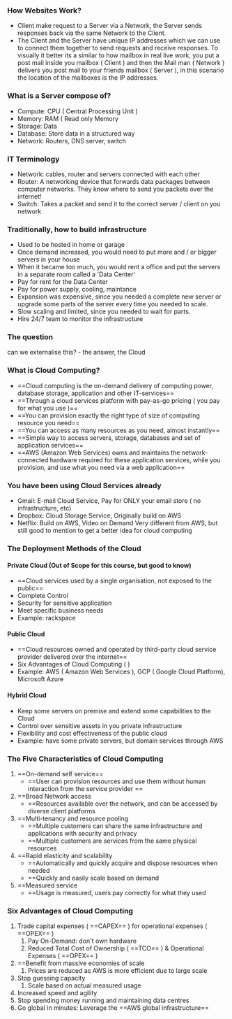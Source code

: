 

### How Websites Work?
- Client make request to a Server via a Network, the Server sends responses back via the same Network to the Client.
- The Client and the Server have unique IP addresses which we can use to connect them together to send requests and receive responses. To visually it better its a similar to how mailbox in real live work, you put a post mail inside you mailbox ( Client ) and then the Mail man ( Network ) delivers you post mail to your friends mailbox ( Server ), in this scenario the location of the mailboxes is the IP addresses.

### What is a Server compose of?
- Compute: CPU ( Central Processing Unit ) 
- Memory: RAM ( Read only Memory
- Storage: Data
- Database: Store data in a structured way
- Network: Routers, DNS server, switch

### IT Terminology 
- Network: cables, router and servers connected with each other
- Router: A networking device that forwards data packages between computer networks. They know where to send you packets over the internet!
- Switch: Takes a packet and send it to the correct server / client on you network

### Traditionally, how to build infrastructure 
- Used to be hosted in home or garage
- Once demand increased, you would need to put more and / or bigger servers in your house
- When it became too much, you would rent a office and put the servers in a separate room called a 'Data Center'
- Pay for rent for the Data Center
- Pay for power supply, cooling, maintance
- Expansion was expensive, since you needed a complete new server or upgrade some parts of the server every time you needed to scale.
- Slow scaling and limited, since you needed to wait for parts.
- Hire 24/7 team to monitor the infrastructure

### The question
can we externalise this? - the answer, the Cloud


### What is Cloud Computing?
- ==Cloud computing is the on-demand delivery of computing power, database storage, application and other IT-services==
- ==Through a cloud services platform with pay-as-go pricing ( you pay for what you use )==
- ==You can provision exactly the right type of size of computing resource you need==
- ==You can access as many resources as you need, almost instantly==
- ==Simple way to access servers, storage, databases and set of application services==
- ==AWS (Amazon Web Services) owns and maintains the network-connected hardware required for these application services, while you provision, and use what you need via a web application==

### You have been using Cloud Services already
- Gmail: E-mail Cloud Service, Pay for ONLY your email store ( no infrastructure, etc)
- Dropbox: Cloud Storage Service, Originally build on AWS
- Netflix: Build on AWS, Video on Demand
Very different from AWS, but still good to mention to get a better idea for cloud computing

### The Deployment Methods of the Cloud
#### Private Cloud (Out of Scope for this course, but good to know)
- ==Cloud services used by a single organisation, not exposed to the public==
- Complete Control
- Security for sensitive application
- Meet specific business needs
- Example: rackspace
#### Public Cloud
- ==Cloud resources owned and operated by third-party cloud service provider delivered over the internet==
- Six Advantages of Cloud Computing ( )
- Example: AWS ( Amazon Web Services ), GCP ( Google Cloud Platform), Microsoft Azure
#### Hybrid Cloud
- Keep some servers on premise and extend some capabilities to the Cloud
- Control over sensitive assets in you private infrastructure
- Flexibility and cost effectiveness of the public cloud
- Example: have some private servers, but domain services through AWS


### The Five Characteristics of Cloud Computing
1.  ==On-demand self service==
	- ==User can provision resources  and use them without human interaction from the service provider ==
2. ==Broad Network access
	- ==Resources available over the network, and can be accessed by diverse client platforms
3. ==Multi-tenancy and resource pooling
	- ==Multiple customers can share the same infrastructure and applications with security and privacy
	- ==Multiple customers are services from the same physical resources
4. ==Rapid elasticity and scalability
	- ==Automatically and quickly acquire and dispose resources when needed
	- ==Quickly and easily scale based on demand
5. ==Measured service
	- ==Usage is measured, users pay correctly for what they used

### Six Advantages of Cloud Computing
1. Trade capital expenses ( ==CAPEX== ) for operational expenses ( ==OPEX== )
	1. Pay On-Demand: don't own hardware
	2. Reduced Total Cost of Ownership ( ==TCO== ) & Operational Expenses ( ==OPEX== )
2. ==Benefit from massive economies of scale
	1. Prices are reduced as AWS is more efficient due to large scale
3. Stop guessing capacity
	1. Scale based on actual measured usage
4. Increased speed and agility
5. Stop spending money running and maintaining data centres
6. Go global in minutes: Leverage the ==AWS global infrastructure==